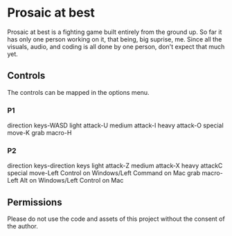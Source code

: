 # Prosaic at best

Prosaic at best is a fighting game built entirely from the ground up.
So far it has only one person working on it, that being, big suprise, me.
Since all the visuals, audio, and coding is all done by one person, don't expect that much yet.

## Controls

The controls can be mapped in the options menu.
### P1
direction keys-WASD
light attack-U
medium attack-I
heavy attack-O
special move-K
grab macro-H
### P2
direction keys-direction keys
light attack-Z
medium attack-X
heavy attackC
special move-Left Control on Windows/Left Command on Mac
grab macro-Left Alt on Windows/Left Control on Mac

## Permissions

Please do not use the code and assets of this project without the consent of the author.
